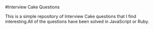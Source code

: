 #Interview Cake Questions

This is a simple repository of Interview Cake questions that I find interesting.All of the questions have been solved in JavaScript or Ruby.


